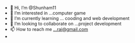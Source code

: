 - 👋 Hi, I’m @Shunham11
- 👀 I’m interested in ...computer game 
- 🌱 I’m currently learning ... cooding and web development
- 💞️ I’m looking to collaborate on ...project development 
- 📫 How to reach me ...rai@gmail.com
-

<!---
Shunham11/Shunham11 is a ✨ special ✨ repository because its `README.md` (this file) appears on your GitHub profile.
You can click the Preview link to take a look at your changes.
--->
